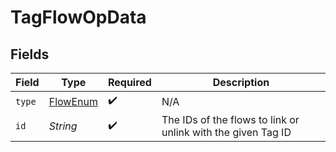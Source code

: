 # TagFlowOpData


## Fields

| Field                                                        | Type                                                         | Required                                                     | Description                                                  |
| ------------------------------------------------------------ | ------------------------------------------------------------ | ------------------------------------------------------------ | ------------------------------------------------------------ |
| `type`                                                       | [FlowEnum](../../models/components/FlowEnum.md)              | :heavy_check_mark:                                           | N/A                                                          |
| `id`                                                         | *String*                                                     | :heavy_check_mark:                                           | The IDs of the flows to link or unlink with the given Tag ID |